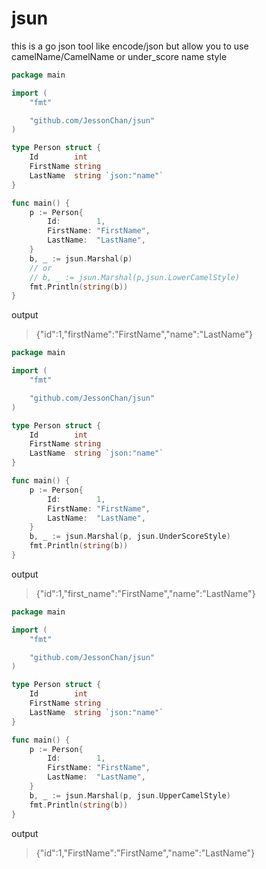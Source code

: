 # jsun
this is a go json tool like encode/json but allow you to use camelName/CamelName or under_score name style

```go
package main

import (
	"fmt"

	"github.com/JessonChan/jsun"
)

type Person struct {
	Id        int
	FirstName string
	LastName  string `json:"name"`
}

func main() {
	p := Person{
		Id:        1,
		FirstName: "FirstName",
		LastName:  "LastName",
	}
	b, _ := jsun.Marshal(p)
    // or
	// b, _ := jsun.Marshal(p,jsun.LowerCamelStyle)
	fmt.Println(string(b))
}

``` 

output

> {"id":1,"firstName":"FirstName","name":"LastName"}


```go
package main

import (
	"fmt"

	"github.com/JessonChan/jsun"
)

type Person struct {
	Id        int
	FirstName string
	LastName  string `json:"name"`
}

func main() {
	p := Person{
		Id:        1,
		FirstName: "FirstName",
		LastName:  "LastName",
	}
	b, _ := jsun.Marshal(p, jsun.UnderScoreStyle)
	fmt.Println(string(b))
}
```

output

> {"id":1,"first_name":"FirstName","name":"LastName"}


```go
package main

import (
	"fmt"

	"github.com/JessonChan/jsun"
)

type Person struct {
	Id        int
	FirstName string
	LastName  string `json:"name"`
}

func main() {
	p := Person{
		Id:        1,
		FirstName: "FirstName",
		LastName:  "LastName",
	}
	b, _ := jsun.Marshal(p, jsun.UpperCamelStyle)
	fmt.Println(string(b))
}

``` 

output

> {"id":1,"FirstName":"FirstName","name":"LastName"}
